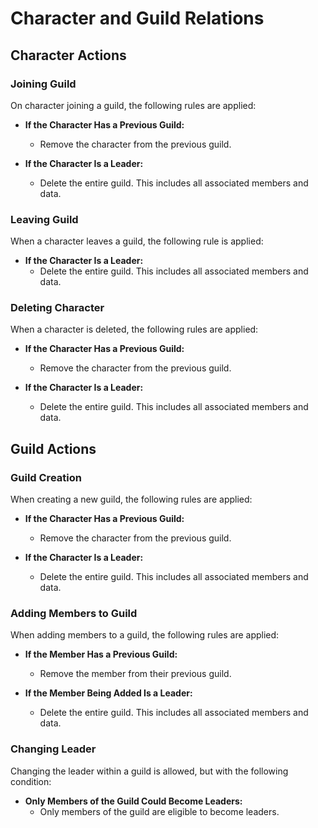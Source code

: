 # Character and Guild Relations

## Character Actions

### Joining Guild

On character joining a guild, the following rules are applied:

- **If the Character Has a Previous Guild:**
  - Remove the character from the previous guild.

- **If the Character Is a Leader:**
  - Delete the entire guild. This includes all associated members and data.

### Leaving Guild

When a character leaves a guild, the following rule is applied:

- **If the Character Is a Leader:**
  - Delete the entire guild. This includes all associated members and data.

### Deleting Character

When a character is deleted, the following rules are applied:

- **If the Character Has a Previous Guild:**
  - Remove the character from the previous guild.

- **If the Character Is a Leader:**
  - Delete the entire guild. This includes all associated members and data.

## Guild Actions

### Guild Creation

When creating a new guild, the following rules are applied:

- **If the Character Has a Previous Guild:**
  - Remove the character from the previous guild.

- **If the Character Is a Leader:**
  - Delete the entire guild. This includes all associated members and data.

### Adding Members to Guild

When adding members to a guild, the following rules are applied:

- **If the Member Has a Previous Guild:**
  - Remove the member from their previous guild.

- **If the Member Being Added Is a Leader:**
  - Delete the entire guild. This includes all associated members and data.

### Changing Leader

Changing the leader within a guild is allowed, but with the following condition:

- **Only Members of the Guild Could Become Leaders:**
  - Only members of the guild are eligible to become leaders.
